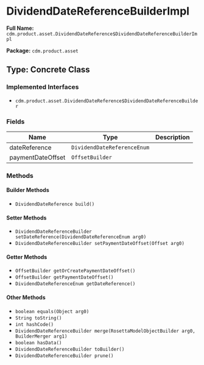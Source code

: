 # DividendDateReferenceBuilderImpl

**Full Name:** `cdm.product.asset.DividendDateReference$DividendDateReferenceBuilderImpl`

**Package:** `cdm.product.asset`

## Type: Concrete Class

### Implemented Interfaces

- `cdm.product.asset.DividendDateReference$DividendDateReferenceBuilder`

### Fields

| Name | Type | Description |
|------|------|-------------|
| dateReference | `DividendDateReferenceEnum` |  |
| paymentDateOffset | `OffsetBuilder` |  |

### Methods

#### Builder Methods

- `DividendDateReference build()`

#### Setter Methods

- `DividendDateReferenceBuilder setDateReference(DividendDateReferenceEnum arg0)`
- `DividendDateReferenceBuilder setPaymentDateOffset(Offset arg0)`

#### Getter Methods

- `OffsetBuilder getOrCreatePaymentDateOffset()`
- `OffsetBuilder getPaymentDateOffset()`
- `DividendDateReferenceEnum getDateReference()`

#### Other Methods

- `boolean equals(Object arg0)`
- `String toString()`
- `int hashCode()`
- `DividendDateReferenceBuilder merge(RosettaModelObjectBuilder arg0, BuilderMerger arg1)`
- `boolean hasData()`
- `DividendDateReferenceBuilder toBuilder()`
- `DividendDateReferenceBuilder prune()`

